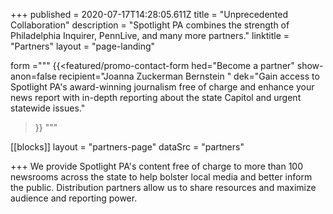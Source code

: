 +++
published = 2020-07-17T14:28:05.611Z
title = "Unprecedented Collaboration"
description = "Spotlight PA combines the strength of Philadelphia Inquirer, PennLive, and many more partners."
linktitle = "Partners"
layout = "page-landing"

form ="""
{{<featured/promo-contact-form
  hed="Become a partner"
  show-anon=false
  recipient="Joanna Zuckerman Bernstein "
  dek="Gain access to Spotlight PA's award-winning journalism free of charge and enhance your news report with in-depth reporting about the state Capitol and urgent statewide issues."
>}}
"""

[[blocks]]
layout = "partners-page"
dataSrc = "partners"

+++
We provide Spotlight PA's content free of charge to more than 100 newsrooms across the state to help bolster local media and better inform the public. Distribution partners allow us to share resources and maximize audience and reporting power.
